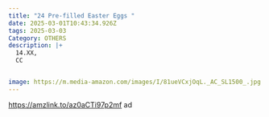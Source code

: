 ```yaml
---
title: "24 Pre-filled Easter Eggs "
date: 2025-03-01T10:43:34.926Z
tags: 2025-03-03
Category: OTHERS
description: |+
  14.XX, 
  CC


image: https://m.media-amazon.com/images/I/81ueVCxjOqL._AC_SL1500_.jpg
---
```

https://amzlink.to/az0aCTi97p2mf   ad